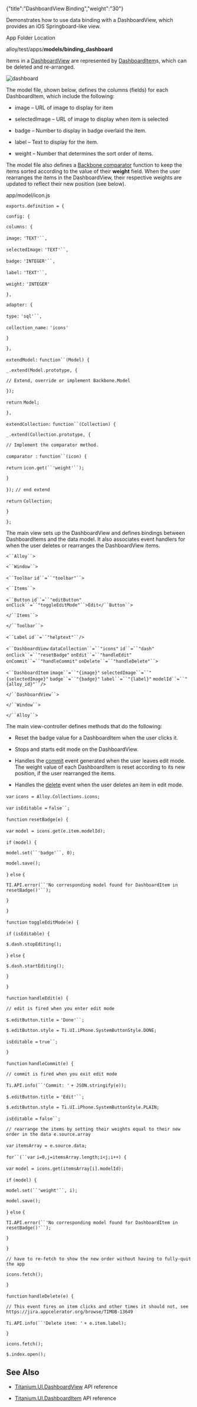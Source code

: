 {"title":"DashboardView Binding","weight":"30"}

Demonstrates how to use data binding with a DashboardView, which provides an iOS Springboard-like view.

App Folder Location

alloy/test/apps/**models/binding\_dashboard**

Items in a [DashboardView](#!/api/Titanium.UI.DashboardView) are represented by [DashboardItem](#!/api/Titanium.UI.DashboardItem)s, which can be deleted and re-arranged.

![dashboard](/Images/appc/download/attachments/41846569/dashboard.png)

The model file, shown below, defines the columns (fields) for each DashboardItem, which include the following:

* image – URL of image to display for item

* selectedImage – URL of image to display when item is selected

* badge – Number to display in badge overlaid the item.

* label – Text to display for the item.

* weight – Number that determines the sort order of items.

The model file also defines a [Backbone comparator](http://backbonejs.org/#Collection-comparator) function to keep the items sorted according to the value of their **weight** field. When the user rearranges the items in the DashboardView, their respective weights are updated to reflect their new position (see below).

app/model/icon.js

`exports.definition = {`

`config: {`

`columns: {`

`image:` `'TEXT'``,`

`selectedImage:` `'TEXT'``,`

`badge:` `'INTEGER'``,`

`label:` `'TEXT'``,`

`weight:` `'INTEGER'`

`},`

`adapter: {`

`type:` `'sql'``,`

`collection_name:` `'icons'`

`}`

`},`

`extendModel:` `function``(Model) {`

`_.extend(Model.prototype, {`

`// Extend, override or implement Backbone.Model`

`});`

`return` `Model;`

`},`

`extendCollection:` `function``(Collection) {`

`_.extend(Collection.prototype, {`

`// Implement the comparator method.`

`comparator :` `function``(icon) {`

`return` `icon.get(``'weight'``);`

`}`

`});` `// end extend`

`return` `Collection;`

`}`

`};`

The main view sets up the DashboardView and defines bindings between DashboardItems and the data model. It also associates event handlers for when the user deletes or rearranges the DashboardView items.

`<``Alloy``>`

`<``Window``>`

`<``Toolbar`  `id``=``"toolbar"``>`

`<``Items``>`

`<``Button`  `id``=``"editButton"`  `onClick``=``"toggleEditMode"``>Edit</``Button``>`

`</``Items``>`

`</``Toolbar``>`

`<``Label`  `id``=``"helptext"``/>`

`<``DashboardView`  `dataCollection``=``"icons"`  `id``=``"dash"`  `onClick``=``"resetBadge"`  `onEdit``=``"handleEdit"`  `onCommit``=``"handleCommit"`  `onDelete``=``"handleDelete"``>`

`<``DashboardItem`  `image``=``"{image}"`  `selectedImage``=``"{selectedImage}"`  `badge``=``"{badge}"`  `label``=``"{label}"`  `modelId``=``"{alloy_id}"``/>`

`</``DashboardView``>`

`</``Window``>`

`</``Alloy``>`

The main view-controller defines methods that do the following:

* Reset the badge value for a DashboardItem when the user clicks it.

* Stops and starts edit mode on the DashboardView.

* Handles the [commit](#!/api/Titanium.UI.DashboardView-event-commit) event generated when the user leaves edit mode. The weight value of each DashboardItem is reset according to its new position, if the user rearranged the items.

* Handles the [delete](#!/api/Titanium.UI.DashboardView-event-delete) event when the user deletes an item in edit mode.

`var` `icons = Alloy.Collections.icons;`

`var` `isEditable =` `false``;`

`function` `resetBadge(e) {`

`var` `model = icons.get(e.item.modelId);`

`if` `(model) {`

`model.set(``'badge'``, 0);`

`model.save();`

`}` `else` `{`

`TI.API.error(``'No corresponding model found for DashboardItem in resetBadge()'``);`

`}`

`}`

`function` `toggleEditMode(e) {`

`if` `(isEditable) {`

`$.dash.stopEditing();`

`}` `else` `{`

`$.dash.startEditing();`

`}`

`}`

`function` `handleEdit(e) {`

`// edit is fired when you enter edit mode`

`$.editButton.title =` `'Done'``;`

`$.editButton.style = Ti.UI.iPhone.SystemButtonStyle.DONE;`

`isEditable =` `true``;`

`}`

`function` `handleCommit(e) {`

`// commit is fired when you exit edit mode`

`Ti.API.info(``'Commit: '` `+ JSON.stringify(e));`

`$.editButton.title =` `'Edit'``;`

`$.editButton.style = Ti.UI.iPhone.SystemButtonStyle.PLAIN;`

`isEditable =` `false``;`

`// rearrange the items by setting their weights equal to their new order in the data e.source.array`

`var` `itemsArray = e.source.data;`

`for``(``var` `i=0,j=itemsArray.length;i<j;i++) {`

`var` `model = icons.get(itemsArray[i].modelId);`

`if` `(model) {`

`model.set(``'weight'``, i);`

`model.save();`

`}` `else` `{`

`TI.API.error(``'No corresponding model found for DashboardItem in resetBadge()'``);`

`}`

`}`

`// have to re-fetch to show the new order without having to fully-quit the app`

`icons.fetch();`

`}`

`function` `handleDelete(e) {`

`// This event fires on item clicks and other times it should not, see https://jira.appcelerator.org/browse/TIMOB-13649`

`Ti.API.info(``'Delete item: '` `+ e.item.label);`

`}`

`icons.fetch();`

`$.index.open();`

## See Also

* [Titanium.UI.DashboardView](#!/api/Titanium.UI.DashboardView) API reference

* [Titanium.UI.DashboardItem](#!/api/Titanium.UI.DashboardItem) API reference
